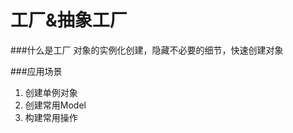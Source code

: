# 工厂&抽象工厂

###什么是工厂
    对象的实例化创建，隐藏不必要的细节，快速创建对象
  
  
###应用场景
  1. 创建单例对象
  2. 创建常用Model
  3. 构建常用操作
 


